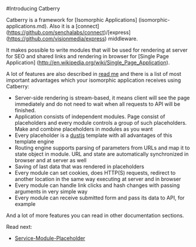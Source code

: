 #Introducing Catberry

Catberry is a framework for [Isomorphic Applications]
(isomorphic-applications.md). Also it is a [connect]
(https://github.com/senchalabs/connect)/[express]
(https://github.com/visionmedia/express) middleware.

It makes possible to write modules that will be used for rendering at server for
SEO and shared links and rendering in browser for [Single Page Application]
(http://en.wikipedia.org/wiki/Single_Page_Application).

A lot of features are also described in [read me](../README.md) and 
there is a list of most important advantages which your isomorphic application 
receives using Catberry:

* Server-side rendering is stream-based, it means client will see the page
immediately and do not need to wait when all requests to API will be finished.
* Application consists of independent modules. Page consist of placeholders and 
every module controls a group of such placeholders. 
Make and combine placeholders in modules as you want
* Every placeholder is a [dustjs](https://github.com/linkedin/dustjs) template 
with all advantages of this template engine 
* Routing engine supports parsing of parameters from URLs and map it 
to state object in module. URL and state are automatically synchronized 
in browser and at server as well
* Saving of last data that was rendered in placeholders
* Every module can set cookies, does HTTP(S) requests, redirect to another 
location in the same way executing at server and in browser
* Every module can handle link clicks and hash changes with passing arguments 
in very simple way
* Every module can receive submitted form and pass its data to API, for example
 
And a lot of more features you can read in other documentation sections.
 
Read next:
 
 * [Service-Module-Placeholder](service-module-placeholder.md)